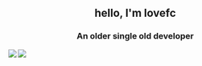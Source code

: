 <h2 align="center">hello, I'm lovefc </h2>
<h3 align="center">An older single old developer</h3>

<img align="left" src="https://github-readme-stats.vercel.app/api?username=lovefc&show_icons=true&icon_color=805AD5&text_color=718096&bg_color=ffffff&hide_title=true" />
<img src="https://github-readme-stats.vercel.app/api/top-langs/?username=lovefc&hide=html,css&layout=compact&langs_count=6&theme=&line_height=70" />


